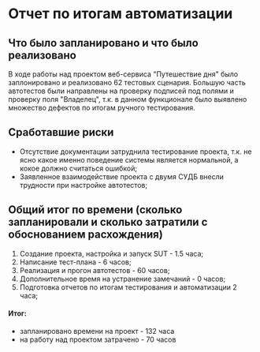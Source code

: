 # Отчет по итогам автоматизации

## Что было запланировано и что было реализовано

В ходе работы над проектом веб-сервиса "Путешествие дня" было заплонировано и реализовано 62 тестовых сценария. Большую часть автотестов были направлены на проверку подписей под полями и проверку поля "Владелец", т.к. в данном функционале было выявлено множество дефектов по итогам ручного тестирования.

## Сработавшие риски
* Отсутствие документации затруднила тестирование проекта, т.к. не ясно какое именно поведение системы является нормальной, а кокое должно считаться ошибкой;
* Заявленное взаимодействие проекта с двумя СУДБ внесли трудности при настройке автотестов;


## Общий итог по времени (сколько запланировали и сколько затратили с обоснованием расхождения)

1. Создание проекта, настройка и запуск SUT - 1.5 часа;
2. Написание тест-плана - 6 часов;
3. Реализация и прогон автотестов - 60 часов;
4. Дополнительное время на устранение замечаний - 0 часов;
5. Подготовка отчетов по итогам тестирования и автоматизации 2 часа;

#### Итог:
* запланировано времени на проект - 132 часа
* на работу над проектом затрачено - 70 часов
